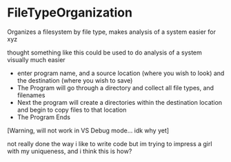 # FileTypeOrganization
Organizes a filesystem by file type, makes analysis of a system easier for xyz

thought something like this could be used to do analysis of a system visually much easier

- enter program name, and a source location (where you wish to look) and the destination (where you wish to save)
- The Program will go through a directory and collect all file types, and filenames
- Next the program will create a directories within the destination location and begin to copy files to that location
- The Program Ends


[Warning, will not work in VS Debug mode... idk why yet]


not really done the way i like to write code but im trying to impress a girl with my uniqueness, and i think this is how?

